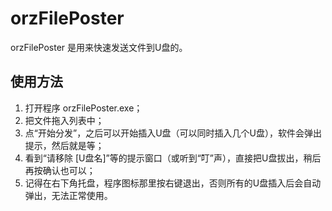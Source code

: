 # orzFilePoster

orzFilePoster 是用来快速发送文件到U盘的。

## 使用方法

1. 打开程序 orzFilePoster.exe；
2. 把文件拖入列表中；
3. 点“开始分发”，之后可以开始插入U盘（可以同时插入几个U盘），软件会弹出提示，然后就是等；
4. 看到“请移除 [U盘名]”等的提示窗口（或听到“叮”声），直接把U盘拔出，稍后再按确认也可以；
5. 记得在右下角托盘，程序图标那里按右键退出，否则所有的U盘插入后会自动弹出，无法正常使用。
